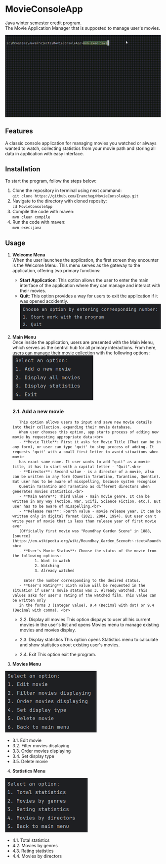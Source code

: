 # MovieConsoleApp
Java winter semester credit program.<br>
The Movie Application Manager that is supposted to manage user's movies. 

![Alt Text](Images/MovieApp_Main.gif)

## Features
A classic console application for managing movies you watched or always wanted to watch, collecting statistics from your movie path and storing all data in application with easy interface.

## Installation
To start the program, follow the steps below:

 1. Clone the repository in terminal using next command:<br>
    ```git clone https://github.com/Eramcheg/MovieConsoleApp.git```
 2. Navigate to the directory with cloned reposity:<br>
    ```cd MovieConsoleApp```
 3. Compile the code with maven:<br>
    ```mvn clean compile```
 4. Run the code with maven:<br>
    ```mvn exec:java```

## Usage

1. **Welcome Menu**<br>
   When the user launches the application, the first screen they encounter is the Welcome Menu. This menu serves as the gateway to the application, offering two primary functions:
   - **Start Application**: This option allows the user to enter the main interface of the application where they can manage and interact with their movies.
   - **Quit**: This option provides a way for users to exit the application if it was opened accidently.
     <br>
 ![Alt Text](Images/Welcome_menu.png)

2. **Main Menu**<br>
 Once inside the application, users are presented with the Main Menu, which serves as the central hub for all primary interactions. From here, users can manage their movie collection with the following options:<br>
 ![Alt Text](Images/Main_menu.png)
   ### 2.1. Add a new movie
          This option allows users to input and save new movie details into their collection, expanding their movie database.
          When user chooses this option, app starts process of adding new movie by requesting appropriate data:<br>
          - **Movie Title**: First it asks for Movie Title (That can be in any form), or user can type 'quit' to stop process of adding. It requests 'quit' with a small first letter to avoid situations when movie 
          has exact same name. It user wants to add "quit" as a movie title, it has to start with a capital letter - "Quit".<br>
          - **Director**: Second value - is a director of a movie, also can be written in any form (Quentin Tarantino, Tarantino, Quentin). But user has to be aware of misspelling, because system recognise 
          Quentin Tarantino and Tarantino as different directors when generates movies statistics.<br>
          - **Main Genre**: Third value - main movie genre. It can be written in any way (Action, War, Scifi, Science Fiction, etc.). But user has to be aware of misspelling.<br>
          - **Release Year**: Fourth value - movie release year. It can be written only in digital format (2021, 2004, 1994). But user can't write year of movie that is less than release year of first movie ever 
          (Officially first movie was "Roundhay Garden Scene" in 1888, [source](https://en.wikipedia.org/wiki/Roundhay_Garden_Scene#:~:text=Roundhay%20Garden%20Scene%20is%20a,Kingdom%20on%2016%20November%201888.)) <br>
          - **User's Movie Status**: Choose the status of the movie from the following options:
                 1. Want to watch
                 2. Watching
                 3. Already watched
                 
            Enter the number corresponding to the desired status.
          - **User's Rating**: Sixth value will be requested in the situation if user's movie status was 3. Already watched. This values asks for user's rating of the watched film. This value can be written only 
          in the forms 3 (Integer value), 9.4 (Decimal with dot) or 9,4 (Decimal with comma). <br>
          
   - 2.2. Display all movies
          This option dispays to user all his current movies in the user's list and opens Movies menu to manage existing movies and movies display. <br>
      
   - 2.3. Display statistics
          This option opens Statistics menu to calculate and show statistics about existing user's movies. <br>

   - 2.4. Exit
          This option exit the program. <br>

3. **Movies Menu**<br>
   
 ![Alt Text](Images/Movies_menu.png)
  - 3.1. Edit movie
  - 3.2. Filter movies displaying
  - 3.3. Order movies displaying
  - 3.4. Set display type
  - 3.5. Delete movie
   
4. **Statistics Menu**<br>

 ![Alt Text](Images/Statistics_menu.png)
  - 4.1. Total statistics
  - 4.2. Movies by genres
  - 4.3. Rating statistics
  - 4.4. Movies by directors
   

